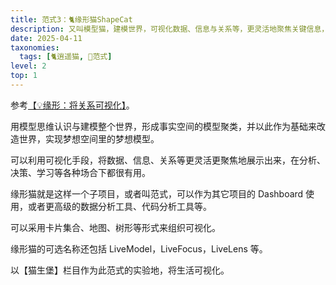 ```yaml
---
title: 范式3：🐈缘形猫ShapeCat
description: 又叫模型猫，建模世界，可视化数据、信息与关系等，更灵活地聚焦关键信息，辅助分析、决策与学习等
date: 2025-04-11
taxonomies:
  tags: [🐈逍遥猫, 💛范式]
level: 2
top: 1
---
```


参考[【💡缘形：将关系可视化】](/lab/20250322-relation-shape)。

用模型思维认识与建模整个世界，形成事实空间的模型聚类，并以此作为基础来改造世界，实现梦想空间里的梦想模型。

可以利用可视化手段，将数据、信息、关系等更灵活更聚焦地展示出来，在分析、决策、学习等各种场合下都很有用。

缘形猫就是这样一个子项目，或者叫范式，可以作为其它项目的 Dashboard 使用，或者更高级的数据分析工具、代码分析工具等。

可以采用卡片集合、地图、树形等形式来组织可视化。

缘形猫的可选名称还包括 LiveModel，LiveFocus，LiveLens 等。

以【猫生堡】栏目作为此范式的实验地，将生活可视化。
